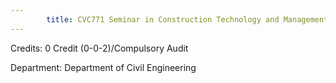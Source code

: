 ```yaml
---
        title: CVC771 Seminar in Construction Technology and Management-I
---
```

Credits: 0 Credit (0-0-2)/Compulsory Audit

Department: Department of Civil Engineering

